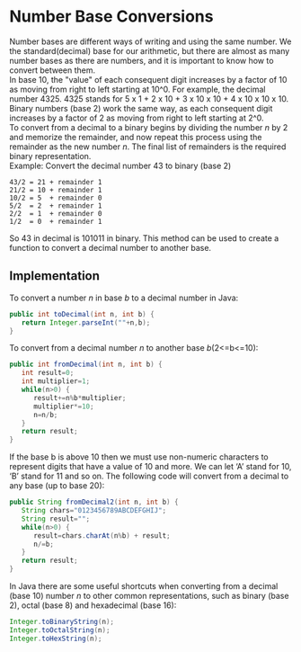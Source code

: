# Number Base Conversions
Number bases are different ways of writing and using the same number. We the standard(decimal) base for our arithmetic, but there are almost as many number bases as there are numbers, and it is important to know how to convert between them.\
In base 10, the "value" of each consequent digit increases by a factor of 10 as moving from right to left starting at 10^0. For example, the decimal number 4325. 4325 stands for 5 x 1 + 2 x 10 + 3 x 10 x 10 + 4 x 10 x 10 x 10. \
Binary numbers (base 2) work the same way, as each consequent digit increases by a factor of 2 as moving from right to left starting at 2^0.\
To convert from a decimal to a binary begins by dividing the number _n_ by 2 and memorize the remainder, and now repeat this process using the remainder as the new number _n_. The final list of remainders is the required binary representation.\
Example: Convert the decimal number 43 to binary (base 2)
```
43/2 = 21 + remainder 1
21/2 = 10 + remainder 1
10/2 = 5  + remainder 0
5/2  = 2  + remainder 1
2/2  = 1  + remainder 0
1/2  = 0  + remainder 1
```  
So 43 in decimal is 101011 in binary. This method can be used to create a function to convert a decimal number to another base.

## Implementation
To convert a number _n_ in base _b_ to a decimal number in Java:
```java
public int toDecimal(int n, int b) {
   return Integer.parseInt(""+n,b);
}
```
To convert from a decimal number _n_ to another base _b_(2<=b<=10):
```java
public int fromDecimal(int n, int b) {
   int result=0;
   int multiplier=1;
   while(n>0) {
      result+=n%b*multiplier;
      multiplier*=10;
      n=n/b;
   }
   return result;
}
```
If the base b is above 10 then we must use non-numeric characters to represent digits that have a value of 10 and more. We can let ‘A’ stand for 10, ‘B’ stand for 11 and so on. The following code will convert from a decimal to any base (up to base 20):
```java
public String fromDecimal2(int n, int b) {
   String chars="0123456789ABCDEFGHIJ";
   String result="";
   while(n>0) {
      result=chars.charAt(n%b) + result;
      n/=b;
   }
   return result;
}
```
In Java there are some useful shortcuts when converting from a decimal (base 10) number _n_ to other common representations, such as binary (base 2), octal (base 8) and hexadecimal (base 16):
```java
Integer.toBinaryString(n);
Integer.toOctalString(n);
Integer.toHexString(n);
```